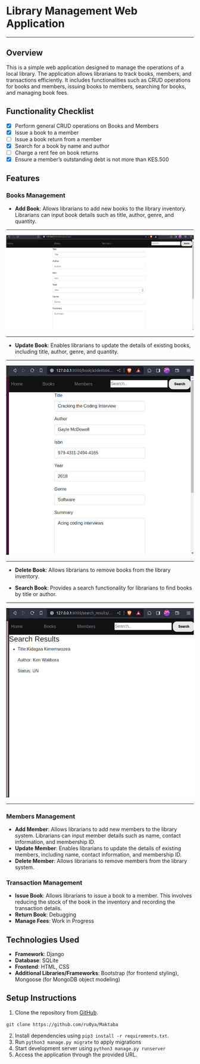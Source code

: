 # Library Management Web Application
-------------------------------------------
## Overview

This is a simple web application designed to manage the operations of a local library. The application allows librarians to track books, members, and transactions efficiently. It includes functionalities such as CRUD operations for books and members, issuing books to members, searching for books, and managing book fees.

## Functionality Checklist

- [x] Perform general CRUD operations on Books and Members
- [x] Issue a book to a member
- [ ] Issue a book return from a member
- [x] Search for a book by name and author
- [ ] Charge a rent fee on book returns
- [x] Ensure a member’s outstanding debt is not more than KES.500

## Features

### Books Management

- **Add Book**: Allows librarians to add new books to the library inventory. Librarians can input book details such as title, author, genre, and quantity.  

---------------------------------------  

![alt text](addBook.png)  

-------------------------------------

- **Update Book**: Enables librarians to update the details of existing books, including title, author, genre, and quantity.  
---------------------------------------------------------------  

![alt text](updateBook.png)  

------------------------------------------------------------  

- **Delete Book**: Allows librarians to remove books from the library inventory.  

- **Search Book**: Provides a search functionality for librarians to find books by title or author.  

------------------------------------  

 ![alt text](search.png)  

--------------------------------------  



### Members Management

- **Add Member**: Allows librarians to add new members to the library system. Librarians can input member details such as name, contact information, and membership ID.
- **Update Member**: Enables librarians to update the details of existing members, including name, contact information, and membership ID.
- **Delete Member**: Allows librarians to remove members from the library system.

### Transaction Management

- **Issue Book**: Allows librarians to issue a book to a member. This involves reducing the stock of the book in the inventory and recording the transaction details.
- **Return Book**: Debugging
- **Manage Fees**: Work in Progress

## Technologies Used

- **Framework**: Django
- **Database**: SQLite  
- **Frontend**: HTML, CSS
- **Additional Libraries/Frameworks**: Bootstrap (for frontend styling), Mongoose (for MongoDB object modeling)

## Setup Instructions

1. Clone the repository from [GitHub](https://github.com/ru0ya/Maktaba).  

`git clone https://github.com/ru0ya/Maktaba`  

2. Install dependencies using `pip3 install -r requirements.txt`.
3. Run `python3 manage.py migrate` to apply migrations
4. Start development server using `python3 manage.py runserver`
5. Access the application through the provided URL.
